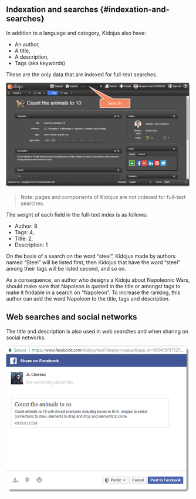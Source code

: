 ## Indexation and searches {#indexation-and-searches}

In addition to a language and category, Kidojus also have:

* An author,
* A title,
* A description,
* Tags \(aka keywords\)

These are the only data that are indexed for full-text searches.

![](/assets/Web_Concepts_Indexation_And_Searches_01.png)

> Note: pages and components of Kidojus are not indexed for full-text searches.

The weight of each field in the full-text index is as follows:

* Author: 8
* Tags: 4,
* Title: 2,
* Description: 1

On the basis of a search on the word “steel”, Kidojus made by authors named “Steel” will be listed first, then Kidojus that have the word “steel” among their tags will be listed second, and so on.

As a consequence, an author who designs a Kidoju about Napoleonic Wars, should make sure that Napoleon is quoted in the title or amongst tags to make it findable in a search on “Napoleon”. To increase the ranking, this author can add the word Napoleon to the title, tags and description.

## Web searches and social networks

The title and description is also used in web searches and when sharing on social networks.

![](/assets/Web_Concepts_Indexation_And_Searches_02.png)



